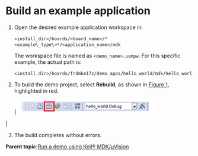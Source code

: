 # Build an example application

1.  Open the desired example application workspace in:

    ```
    <install_dir>/boards/<board_name>/*<example\_type\>*/<application_name>/mdk
    ```

    The workspace file is named as `<demo_name>.uvmpw`. For this specific example, the actual path is:

    ```
    <install_dir>/boards/frdmke17z/demo_apps/hello_world/mdk/hello_world.uvmpw
    ```

2.  To build the demo project, select **Rebuild**, as shown in [Figure 1](build_an_example_application_003.md#FIG_BUILDTHEDEMO), highlighted in red.

    |![](../images/keil_build_the_demo.png "Build the demo")

|

3.  The build completes without errors.

**Parent topic:**[Run a demo using Keil® MDK/μVision](../topics/run_a_demo_using_keil__mdk_vision.md)

